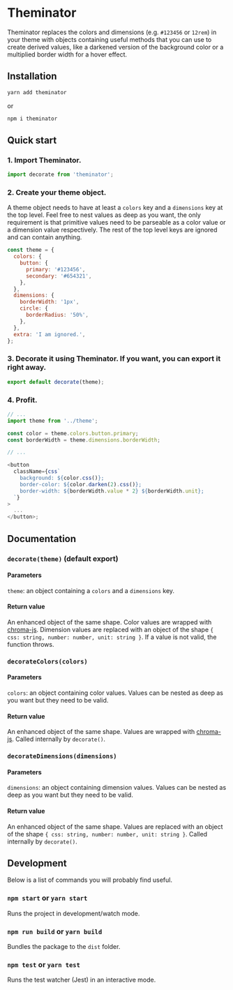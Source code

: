 # Theminator

Theminator replaces the colors and dimensions (e.g. `#123456` or `12rem`) in your theme with objects containing useful methods that you can use to create derived values, like a darkened version of the background color or a multiplied border width for a hover effect.

## Installation

```sh
yarn add theminator
```

or

```sh
npm i theminator
```

## Quick start

### 1. Import Theminator.

```js
import decorate from 'theminator';
```

### 2. Create your theme object.

A theme object needs to have at least a `colors` key and a `dimensions` key at the top level. Feel free to nest values as deep as you want, the only requirement is that primitive values need to be parseable as a color value or a dimension value respectively. The rest of the top level keys are ignored and can contain anything.

```js
const theme = {
  colors: {
    button: {
      primary: '#123456',
      secondary: '#654321',
    },
  },
  dimensions: {
    borderWidth: '1px',
    circle: {
      borderRadius: '50%',
    },
  },
  extra: 'I am ignored.',
};
```

### 3. Decorate it using Theminator. If you want, you can export it right away.

```js
export default decorate(theme);
```

### 4. Profit.

```js
// ...
import theme from '../theme';

const color = theme.colors.button.primary;
const borderWidth = theme.dimensions.borderWidth;

// ...

<button
  className={css`
    background: ${color.css()};
    border-color: ${color.darken(2).css()};
    border-width: ${borderWidth.value * 2} ${borderWidth.unit};
  `}
>
  ...
</button>;
```

## Documentation

### `decorate(theme)` (default export)

#### Parameters

`theme`: an object containing a `colors` and a `dimensions` key.

#### Return value

An enhanced object of the same shape. Color values are wrapped with [chroma-js](https://gka.github.io/chroma.js). Dimension values are replaced with an object of the shape `{ css: string, number: number, unit: string }`. If a value is not valid, the function throws.

### `decorateColors(colors)`

#### Parameters

`colors`: an object containing color values. Values can be nested as deep as you want but they need to be valid.

#### Return value

An enhanced object of the same shape. Values are wrapped with [chroma-js](https://gka.github.io/chroma.js). Called internally by `decorate()`.

### `decorateDimensions(dimensions)`

#### Parameters

`dimensions`: an object containing dimension values. Values can be nested as deep as you want but they need to be valid.

#### Return value

An enhanced object of the same shape. Values are replaced with an object of the shape `{ css: string, number: number, unit: string }`. Called internally by `decorate()`.

## Development

Below is a list of commands you will probably find useful.

### `npm start` or `yarn start`

Runs the project in development/watch mode.

### `npm run build` or `yarn build`

Bundles the package to the `dist` folder.

### `npm test` or `yarn test`

Runs the test watcher (Jest) in an interactive mode.
